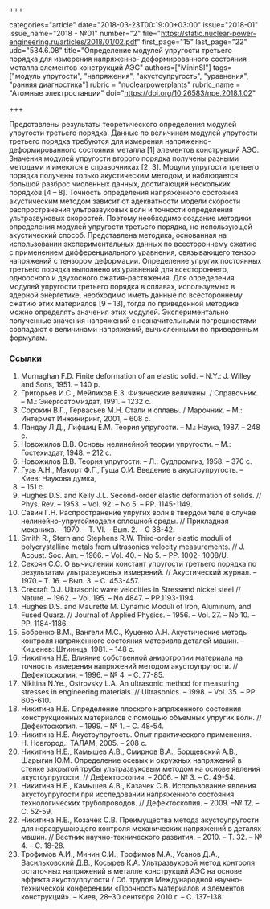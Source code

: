 +++

categories="article"
date="2018-03-23T00:19:00+03:00"
issue="2018-01"
issue_name="2018 - №01"
number="2"
file="https://static.nuclear-power-engineering.ru/articles/2018/01/02.pdf"
first_page="15"
last_page="22"
udc="534.6.08"
title="Определение модулей упругости третьего порядка для измерения напряженно- деформированного состояния металла элементов конструкций АЭС"
authors=["MininSI"]
tags=["модуль упругости", "напряжения", "акустоупругость", "уравнения", "ранняя диагностика"]
rubric = "nuclearpowerplants"
rubric_name = "Aтомные электростанции"
doi="https://doi.org/10.26583/npe.2018.1.02"

+++

Представлены результаты теоретического определения модулей упругости третьего порядка. Данные по величинам модулей упругости третьего порядка требуются для измерения напряженно-деформированного состояния металла [1] элементов конструкций АЭС. Значения модулей упругости второго порядка получены разными методами и имеются в справочниках [2, 3]. Модули упругости третьего порядка получены только акустическим методом, и наблюдается большой разброс численных данных, достигающий нескольких порядков [4 – 8]. Точность определения напряженного состояния акустическим методом зависит от адекватности модели скорости распространения ультразвуковых волн и точности определения ультразвуковых скоростей. Поэтому необходимо создание методики определения модулей упругости третьего порядка, не использующей акустический способ. Представлена методика, основанная на использовании экспериментальных данных по всестороннему сжатию с применением дифференциального уравнения, связывающего тензор напряжений с тензором деформации. Определение упругих постоянных третьего порядка выполнено из уравнений для всестороннего, одноосного и двухосного сжатия-растяжения. Для определения модулей упругости третьего порядка в сплавах, используемых в ядерной энергетике, необходимо иметь данные по всестороннему сжатию этих материалов [9 – 13], тогда по приведенной методике можно определять значения этих модулей. Экспериментально полученные значения напряжений с незначительными погрешностями совпадают с величинами напряжений, вычисленными по приведенным формулам.

### Ссылки

1. Murnaghan F.D. Finite deformation of an elastic solid. – N.Y.: J. Willey and Sons, 1951. – 140 p.
2. Григорьев И.С., Мейлихов Е.З. Физические величины. / Справочник. – М.: Энергоатомиздат, 1991. – 1232 с.
3. Сорокин В.Г., Гервасьев М.Н. Стали и сплавы. / Марочник. – М.: Интермет Инжиниринг, 2001, – 608 с.
4. Ландау Л.Д., Лифшиц Е.М. Теория упругости. – М.: Наука, 1987. – 248 с.
5. Новожилов В.В. Основы нелинейной теории упругости. – М.: Гостехиздат, 1948. – 212 с.
6. Новожилов В.В. Теория упругости. – Л.: Судпромгиз, 1958. – 370 с.
7. Гузь А.Н., Махорт Ф.Г., Гуща О.И. Введение в акустоупругость. – Киев: Наукова думка,
1977. – 151 с.
8. Hughes D.S. and Kelly J.L. Second-order elastic deformation of solids. // Phys. Rev. – 1953. – Vol. 92. – No 5. – PP. 1145-1149.
9. Савин Г.Н. Распространение упругих волн в твердом теле в случае нелинейно-упругоймодели сплошной среды. // Прикладная механика. – 1970. – Т. VI. – Вып. 2. – С 38-42.
10. Smith R., Stern and Stephens R.W. Third-order elastic moduli of polycrystalline metals from ultrasonics velocity measurements. // J. Acoust. Soc. Am. – 1966. – Vol. 40. – No 5. – PP. 1002- 1008/U.
11. Cекоян C.C. О вычислении констант упругости третьего порядка по результатам ультразвуковых измерений. // Акустический журнал. – 1970.– Т. 16. – Вып. 3. – С. 453-457.
12. Crecraft D.J. Ultrasonic wave velocities in Stressend nickel steel // Nature. – 1962. – Vol. 195. – No 4847. – PP.1193-1194.
13. Hughes D.S. and Maurette M. Dynamic Moduli of Iron, Aluminum, and Fused Quarz. // Journal of Applied Physics. – 1956. – Vol. 27. – No 10. – PP. 1184-1186.
14. Бобренко В.М., Вангели М.С., Куценко А.Н. Акустические методы контроля напряженного состояния материала деталей машин. – Кишенев: Штиинца, 1981. – 148 с.
15. Никитина Н.Е. Влияние собственной анизотропии материала на точность измерения напряжений методом акустоупругости. // Дефектоскопия. – 1996. – № 4. – С. 77-85.
16. Nikitina N.Ye., Ostrovsky L.A. An ultrasonic method for measuring stresses in engineering materials. // Ultrasonics. – 1998. – Vol. 35. – PP. 605-610.
17. Никитина Н.Е. Определение плоского напряженного состояния конструкционных материалов с помощью объемных упругих волн. // Дефектоскопия. – 1999. – № 1. – С. 48-54.
18. Никитина Н.Е. Акустоупругость. Опыт практического применения. – Н. Новгород.: ТАЛАМ, 2005. – 208 с.
19. Никитина Н.Е., Камышев А.В., Смирнов В.А., Борщевский А.В., Шарыгин Ю.М. Определение осевых и окружных напряжений в стенке закрытой трубы ультразвуковым методом на основе явления акустоупругости. // Дефектоскопия. – 2006. – № 3. – С. 49-54.
20. Никитина Н.Е., Камышев А.В., Казачек С.В. Использование явления акустоупругости при исследовании напряженного состояния технологических трубопроводов. // Дефектоскопия. – 2009. –№ 12. – С. 52-59.
21. Никитина Н.Е., Козачек С.В. Преимущества метода акустоупругости для неразрушающего контроля механических напряжений в деталях машин. // Вестник научно-технического развития. – 2010. – Т. 32. – № 4. – С. 18-28.
22. Трофимов А.И., Минин С.И., Трофимов М.А., Усанов Д.А., Васильковский Д.В., Косырев К.А. Ультразвуковой метод контроля остаточных напряжений в металле конструкций АЭС на основе эффекта акустоупругости / Сб. трудов Международной научно-технической конференции «Прочность материалов и элементов конструкций». – Киев, 28–30 сентября 2010 г. – С. 137-138.